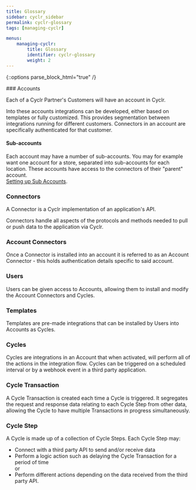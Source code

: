 ```yaml
---
title: Glossary
sidebar: cyclr_sidebar
permalink: cyclr-glossary
tags: [managing-cyclr]

menus:
    managing-cyclr:
        title: Glossary
        identifier: cyclr-glossary
        weight: 2
---
```

{::options parse_block_html="true" /}
<section class="card">
### Accounts

Each of a Cyclr Partner's Customers will have an account in Cyclr.

Into these accounts integrations can be developed, either based on templates or fully customized.  This provides segmentation between integrations running for different customers.  Connectors in an account are specifically authenticated for that customer.

#### Sub-accounts

Each account may have a number of sub-accounts.  You may for example want one account for a store, separated into sub-accounts for each location.  These accounts have access to the connectors of their "parent" account. <br>[Setting up Sub Accounts](/sub-accounts).

### Connectors

A Connector is a Cyclr implementation of an application's API. 

Connectors handle all aspects of the protocols and methods needed to pull or push data to the application via Cyclr.

### Account Connectors

Once a Connector is installed into an account it is referred to as an Account Connector - this holds authentication details specific to said account.

### Users

Users can be given access to Accounts, allowing them to install and modify the Account Connectors and Cycles.

### Templates

Templates are pre-made integrations that can be installed by Users into Accounts as Cycles.

### Cycles

Cycles are integrations in an Account that when activated, will perform all of the actions in the integration flow. Cycles can be triggered on a scheduled interval or by a webhook event in a third party application.

### Cycle Transaction

A Cycle Transaction is created each time a Cycle is triggered.  It segregates the request and response data relating to each Cycle Step from other data, allowing the Cycle to have multiple Transactions in progress simultaneously.

### Cycle Step

A Cycle is made up of a collection of Cycle Steps.  Each Cycle Step may:

* Connect with a third party API to send and/or receive data
* Perform a logic action such as delaying the Cycle Transaction for a period of time<br> 
or 
* Perform different actions depending on the data received from the third party API.

</section>

